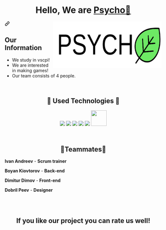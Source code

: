 <h1 align="center">Hello, We are <a href=https://github.com/IVAndreev21/Psycho.git">Psycho👋</a></h1>

<img align="right" height="150" width="350" alt="" src = "resources\images\logo.png" alt = "logo">

<a id="user-content-talking-about-personal-stuffs" class="anchor" aria-hidden="true" href="#talking-about-personal-stuffs"><svg class="octicon octicon-link" viewBox="0 0 16 16" version="1.1" width="16" height="16" aria-hidden="true"><path fill-rule="evenodd" d="M7.775 3.275a.75.75 0 001.06 1.06l1.25-1.25a2 2 0 112.83 2.83l-2.5 2.5a2 2 0 01-2.83 0 .75.75 0 00-1.06 1.06 3.5 3.5 0 004.95 0l2.5-2.5a3.5 3.5 0 00-4.95-4.95l-1.25 1.25zm-4.69 9.64a2 2 0 010-2.83l2.5-2.5a2 2 0 012.83 0 .75.75 0 001.06-1.06 3.5 3.5 0 00-4.95 0l-2.5 2.5a3.5 3.5 0 004.95 4.95l1.25-1.25a.75.75 0 00-1.06-1.06l-1.25 1.25a2 2 0 01-2.83 0z"></path></svg></a>


<h2>Our Information</h2>

- We study in vscpi!
- We are interested in making games!
- Our team consists of 4 people.


<br>




<h2 align="center">📙 Used Technologies 📙</a></h2>

 <p align="center"> 
	<a> <img src="https://img.icons8.com/ios-filled/50/4a90e2/c-plus-plus-logo.png"/> </a> 
	<a> <img src="https://img.icons8.com/fluency/48/000000/visual-studio.png"/> </a>
	<a> <img src="https://img.icons8.com/color/48/000000/microsoft-teams.png"/> </a>
	<a> <img src="https://img.icons8.com/color/48/000000/microsoft-word-2019--v2.png"/>  </a>
	<a> <img src="https://img.icons8.com/color/48/000000/microsoft-powerpoint-2019--v1.png"/>  </a>
  <a> <img src="https://img.icons8.com/color/2x/microsoft-excel-2019.png"/ height="50px" width="50px">  </a>

  </p>
	<br>

<h2 align="center">👷Teammates👷</a></h2>

<p>
  
  **Ivan Andreev** - **Scrum trainer**	
   	
 **Boyan Kiovtorov** - **Back-end** 

  **Dimitur Dimov** - **Front-end** 

  **Dobril Peev** - **Designer** 
   


  </p>

<br>
<br>
	<h2 align="center">If you like our project you can rate us well!</h2>
	
